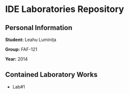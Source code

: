# IDE Laboratories Repository

## Personal Information

**Student:** Leahu Luminița

**Group:** FAF-121

**Year:** 2014

## Contained Laboratory Works


* Lab#1